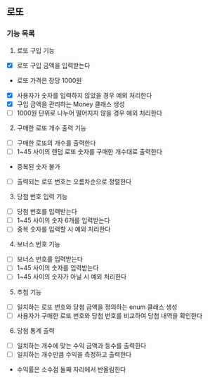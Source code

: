 
## 로또

### 기능 목록

1. 로또 구입 기능
- [x] 로또 구입 금액을 입력받는다
- 로또 가격은 장당 1000원
- [x] 사용자가 숫자를 입력하지 않았을 경우 예외 처리한다
- [x] 구입 금액을 관리하는 Money 클래스 생성
- [ ] 1000원 단위로 나누어 떨어지지 않을 경우 예외 처리한다

2. 구매한 로또 개수 출력 기능
- [ ] 구매한 로또의 개수를 출력한다
- [ ] 1~45 사이의 랜덤 로또 숫자를 구매한 개수대로 출력한다
- 중복된 숫자 불가
- [ ] 출력되는 로또 번호는 오름차순으로 정렬한다

3. 당첨 번호 입력 기능
- [ ] 당첨 번호를 입력받는다
- [ ] 1~45 사이의 숫자 6개를 입력받는다
- [ ] 중복 숫자를 입력할 시 예외 처리한다

4. 보너스 번호 기능
- [ ] 보너스 번호를 입력받는다
- [ ] 1~45 사이의 숫자를 입력받는다
- [ ] 1~45 사이의 숫자가 아닐 시 예외 처리한다

5. 추첨 기능
- [ ] 일치하는 로또 번호와 당첨 금액을 정의하는 enum 클래스 생성
- [ ] 사용자가 구매한 로또 번호와 당첨 번호를 비교하여 당첨 내역을 확인한다

6. 당첨 통계 출력
- [ ] 일치하는 개수에 맞는 수익 금액과 등수를 출력한다
- [ ] 일치하는 개수만큼 수익을 측정하고 출력한다
- 수익률은 소수점 둘째 자리에서 반올림한다
